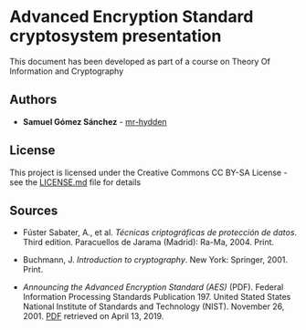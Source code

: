 # Advanced Encryption Standard cryptosystem presentation

This document has been developed as part of a course on Theory Of Information and Cryptography

## Authors

* **Samuel Gómez Sánchez** - [mr-hydden](https://github.com/mr-hydden)

## License

This project is licensed under the Creative Commons CC BY-SA License - see the [LICENSE.md](LICENSE.md) file for details

## Sources

* Fúster Sabater, A., et al. *Técnicas criptográficas de protección de datos*. Third edition. Paracuellos de Jarama (Madrid): Ra-Ma, 2004. Print.

* Buchmann, J. *Introduction to cryptography*. New York: Springer, 2001. Print.

* *Announcing the Advanced Encryption Standard (AES)* (PDF). Federal Information Processing Standards Publication 197. United Stated States National Institute of Standards and Technology (NIST). November 26, 2001. [PDF](https://csrc.nist.gov/csrc/media/publications/fips/197/final/documents/fips-197.pdf) retrieved on April 13, 2019.
